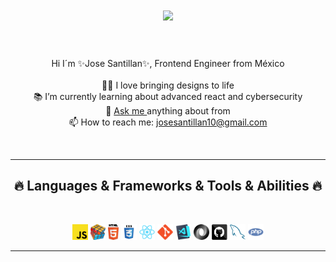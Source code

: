 <h1 align="center">
  <a href="https://git.io/typing-svg">
    <img src="https://readme-typing-svg.herokuapp.com?font=Fira+Code&color=%2336BCF7&duration=6000&center=true&vCenter=true&width=450&lines=Hello+everyone+%F0%9F%91%8B%F0%9F%91%8B;I%C2%B4m+Jos%C3%A9+Santill%C3%A1n+%F0%9F%A7%91%F0%9F%8F%BB+;A+passionate+FrontEnd+Engineer+%E2%9D%A4%EF%B8%8F%F0%9F%91%A8%E2%80%8D%F0%9F%8E%93;Enjoy+my+github++%F0%9F%91%A8%E2%80%8D%F0%9F%92%BB+" />
  </a>
</h1>

<p align="center"><br><br>
Hi I´m ✨Jose Santillan✨, Frontend Engineer from México
<br><br>
  👨‍💻 I love bringing designs to life <br>
  📚 I’m currently learning about advanced react and cybersecurity <br>
  💬 <a target="_blank" href="https://api.whatsapp.com/send?phone=526771053138">Ask me <a/>anything about from <br>
  📫 How to reach me: <a href="mailto: josesantillan10@gmail.com">josesantillan10@gmail.com<a><br>
</p>
<br>

<hr>
<h2 align="center">🔥 Languages & Frameworks & Tools & Abilities 🔥</h2>
<br>
<p align="center">
    <code><img title="Javascript" height="25" src="https://github.com/iarmankhan/iarmankhan/blob/master/assets/javascript.svg"></code>
    <code><img title="Problem Solving" height="25" src="https://github.com/iarmankhan/iarmankhan/blob/master/assets/problemSolving.png"></code>
    <code><img title="HTML5" height="25" src="https://github.com/iarmankhan/iarmankhan/blob/master/assets/html5.svg"></code>
    <code><img title="CSS" height="25" src="https://github.com/iarmankhan/iarmankhan/blob/master/assets/css.svg"></code>
    <code><img title="React" height="25" src="https://github.com/iarmankhan/iarmankhan/blob/master/assets/react-original.svg"></code>
    <code><img title="Git" height="25" src="https://github.com/iarmankhan/iarmankhan/blob/master/assets/git-original.svg"></code>
    <code><img title="Visual Studio Code" height="25" src="https://github.com/iarmankhan/iarmankhan/blob/master/assets/vscode.png"></code>
    <code><img title="JSON" height="25" src="https://github.com/iarmankhan/iarmankhan/blob/master/assets/json.svg"></code>
    <code><img title="GitHub" height="25" src="https://github.com/iarmankhan/iarmankhan/blob/master/assets/github.svg"></code>
    <code><img title="MySQL" height="25" src="https://github.com/iarmankhan/iarmankhan/blob/master/assets/mysql.svg"></code>
    <code><img title="PHP" height="25" src="https://github.com/iarmankhan/iarmankhan/blob/master/assets/php.svg"></code>
</p>
<hr>

